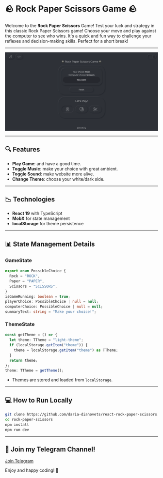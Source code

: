 # 🪨 Rock Paper Scissors Game 🪨

Welcome to the **Rock Paper Scissors** Game! Test your luck and strategy in this classic Rock Paper Scissors game! Choose your move and play against the computer to see who wins. It's a quick and fun way to challenge your reflexes and decision-making skills. Perfect for a short break!

---

![Screenshot](https://raw.githubusercontent.com/daria-diahovets/react-rock-paper-scissors/master/screenshot.png)

---

## 🔍 Features

- **Play Game**: and have a good time.
- **Toggle Music**: make your choice with great ambient.
- **Toggle Sound**: make website more alive.
- **Change Theme**: choose your white/dark side.

---

## 📉 Technologies

- **React 19** with TypeScript
- **MobX** for state management
- **localStorage** for theme persistence

---

## 📊 State Management Details

### GameState

```typescript
export enum PossibleChoice {
  Rock = "ROCK",
  Paper = "PAPER",
  Scissors = "SCISSORS",
}
isGameRunning: boolean = true;
playerChoice: PossibleChoice | null = null;
computerChoice: PossibleChoice | null = null;
summaryText: string = "Make your choice!";
```

### ThemeState

```typescript
const getTheme = () => {
  let theme: TTheme = "light-theme";
  if (localStorage.getItem("theme")) {
    theme = localStorage.getItem("theme") as TTheme;
  }
  return theme;
};
theme: TTheme = getTheme();
```

- Themes are stored and loaded from `localStorage`.

---

## 💻 How to Run Locally

```bash
git clone https://github.com/daria-diahovets/react-rock-paper-scissors.git
cd rock-paper-scissors
npm install
npm run dev
```

---

## 🎉 Join my Telegram Channel!

[Join Telegram](https://t.me/drzoidberg_portfolio)

Enjoy and happy coding! 🚀

